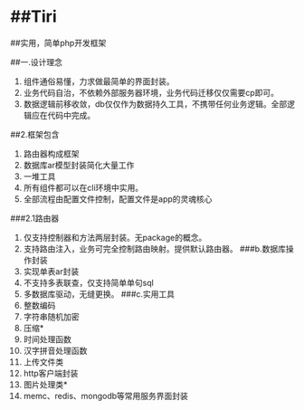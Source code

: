 ##Tiri
====

##实用，简单php开发框架

##一.设计理念
1. 组件通俗易懂，力求做最简单的界面封装。
2. 业务代码自治，不依赖外部服务器环境，业务代码迁移仅仅需要cp即可。
3. 数据逻辑前移收敛，db仅仅作为数据持久工具，不携带任何业务逻辑。全部逻辑应在代码中完成。

##2.框架包含

1. 路由器构成框架
2. 数据库ar模型封装简化大量工作
3. 一堆工具
4. 所有组件都可以在cli环境中实用。
5. 全部流程由配置文件控制，配置文件是app的灵魂核心

###2.1路由器
 1. 仅支持控制器和方法两层封装。无package的概念。
 2. 支持路由注入，业务可完全控制路由映射。提供默认路由器。
###b.数据库操作封装
 1. 实现单表ar封装
 2. 不支持多表联查，仅支持简单单句sql
 3. 多数据库驱动，无缝更换。
###c.实用工具
 1. 整数编码
 2. 字符串随机加密
 3. 压缩*
 4. 时间处理函数
 5. 汉字拼音处理函数
 6. 上传文件类
 7. http客户端封装
 8. 图片处理类*
 9. memc、redis、mongodb等常用服务界面封装
 












